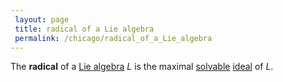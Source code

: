 ```yaml
---
 layout: page
 title: radical of a Lie algebra
 permalink: /chicago/radical_of_a_Lie_algebra
---
```

The **radical** of a [Lie algebra](https://defsmath.github.io/DefsMath/Lie_algebra) $L$ is the maximal [solvable](https://defsmath.github.io/DefsMath/solvable_Lie_algebra) [ideal](https://defsmath.github.io/DefsMath/ideal_of_a_Lie_algebra) of $L$. 

